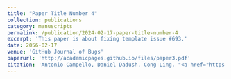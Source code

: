 ```yaml
---
title: "Paper Title Number 4"
collection: publications
category: manuscripts
permalink: /publication/2024-02-17-paper-title-number-4
excerpt: 'This paper is about fixing template issue #693.'
date: 2056-02-17
venue: 'GitHub Journal of Bugs'
paperurl: 'http://academicpages.github.io/files/paper3.pdf'
citation: 'Antonio Campello, Daniel Dadush, Cong Ling. "<a href="https://arxiv.org/abs/1707.06688">AWGN-Goodness is Enough: Capacity-Achieving Lattice Codes based on Dithered Probabilistic Shaping</a>", <i>IEEE Trans. Inform. Theory</i>, vol. 65, pp. 1961-1971, Mar. 2019.'
---
```

